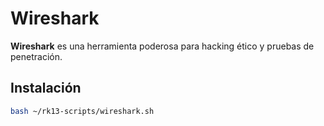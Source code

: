 # Wireshark

**Wireshark** es una herramienta poderosa para hacking ético y pruebas de penetración.

## Instalación

```bash
bash ~/rk13-scripts/wireshark.sh
```